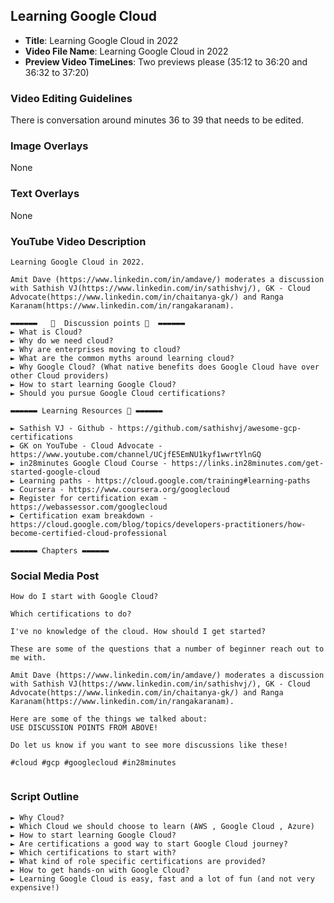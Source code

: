 ##  Learning Google Cloud

- **Title**: Learning Google Cloud in 2022
- **Video File Name**: Learning Google Cloud in 2022
- **Preview Video TimeLines**: Two previews please (35:12 to 36:20 and 36:32 to 37:20)

### Video Editing Guidelines

There is conversation around minutes 36 to 39 that needs to be edited. 

### Image Overlays

None

### Text Overlays

None

### YouTube Video Description

```
Learning Google Cloud in 2022.

Amit Dave (https://www.linkedin.com/in/amdave/) moderates a discussion with Sathish VJ(https://www.linkedin.com/in/sathishvj/), GK - Cloud Advocate(https://www.linkedin.com/in/chaitanya-gk/) and Ranga Karanam(https://www.linkedin.com/in/rangakaranam).

▬▬▬▬▬▬   💎  Discussion points 💎  ▬▬▬▬▬▬ 
► What is Cloud?
► Why do we need cloud?
► Why are enterprises moving to cloud? 
► What are the common myths around learning cloud?
► Why Google Cloud? (What native benefits does Google Cloud have over other Cloud providers)
► How to start learning Google Cloud?
► Should you pursue Google Cloud certifications?

▬▬▬▬▬▬ Learning Resources 🔗 ▬▬▬▬▬▬ 

► Sathish VJ - Github - https://github.com/sathishvj/awesome-gcp-certifications
► GK on YouTube - Cloud Advocate - https://www.youtube.com/channel/UCjfE5EmNU1kyf1wwrtYlnGQ
► in28minutes Google Cloud Course - https://links.in28minutes.com/get-started-google-cloud
► Learning paths - https://cloud.google.com/training#learning-paths
► Coursera - https://www.coursera.org/googlecloud
► Register for certification exam - https://webassessor.com/googlecloud
► Certification exam breakdown - https://cloud.google.com/blog/topics/developers-practitioners/how-become-certified-cloud-professional

▬▬▬▬▬▬ Chapters ▬▬▬▬▬▬ 

```

### Social Media Post

```
How do I start with Google Cloud?

Which certifications to do?

I've no knowledge of the cloud. How should I get started?

These are some of the questions that a number of beginner reach out to me with.

Amit Dave (https://www.linkedin.com/in/amdave/) moderates a discussion with Sathish VJ(https://www.linkedin.com/in/sathishvj/), GK - Cloud Advocate(https://www.linkedin.com/in/chaitanya-gk/) and Ranga Karanam(https://www.linkedin.com/in/rangakaranam).

Here are some of the things we talked about:
USE DISCUSSION POINTS FROM ABOVE!

Do let us know if you want to see more discussions like these!

#cloud #gcp #googlecloud #in28minutes


```

### Script Outline

```
► Why Cloud?
► Which Cloud we should choose to learn (AWS , Google Cloud , Azure)
► How to start learning Google Cloud?
► Are certifications a good way to start Google Cloud journey?
► Which certifications to start with?
► What kind of role specific certifications are provided?
► How to get hands-on with Google Cloud?
► Learning Google Cloud is easy, fast and a lot of fun (and not very expensive!)

```